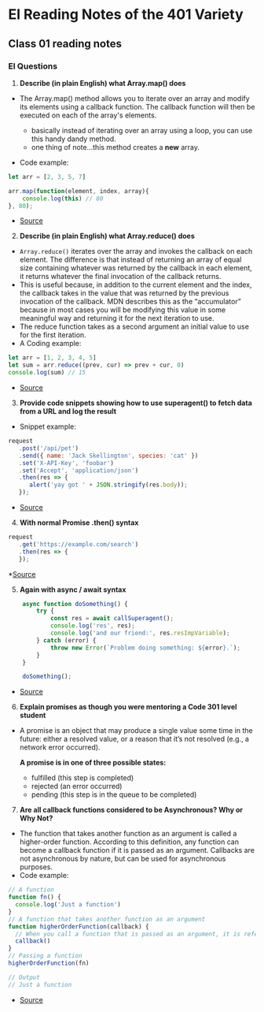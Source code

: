 # El Reading Notes of the 401 Variety

## Class 01 reading notes

### El Questions 

1. **Describe (in plain English) what Array.map() does**

* The Array.map() method allows you to iterate over an array and modify its elements using a callback function. The callback function will then be executed on each of the array's elements.
  * basically instead of iterating over an array using a loop, you can use this handy dandy method.
  * one thing of note...this method creates a **new** array.
  
* Code example:

```js
let arr = [2, 3, 5, 7]

arr.map(function(element, index, array){
	console.log(this) // 80
}, 80);
```

* [Source](https://www.freecodecamp.org/news/javascript-map-how-to-use-the-js-map-function-array-method/)

2. **Describe (in plain English) what Array.reduce() does**

* `Array.reduce()` iterates over the array and invokes the callback on each element. The difference is that instead of returning an array of equal size containing whatever was returned by the callback in each element, it returns whatever the final invocation of the callback returns.
* This is useful because, in addition to the current element and the index, the callback takes in the value that was returned by the previous invocation of the callback. MDN describes this as the “accumulator” because in most cases you will be modifying this value in some meaningful way and returning it for the next iteration to use.
* The reduce function takes as a second argument an initial value to use for the first iteration.
* A Coding example:

```js
let arr = [1, 2, 3, 4, 5]
let sum = arr.reduce((prev, cur) => prev + cur, 0)
console.log(sum) // 15
```

* [Source](https://javascript.plainenglish.io/what-is-array-reduce-4409d9706f27)

3. **Provide code snippets showing how to use superagent() to fetch data from a URL and log the result**

* Snippet example:

```js
request
   .post('/api/pet')
   .send({ name: 'Jack Skellington', species: 'cat' })
   .set('X-API-Key', 'foobar')
   .set('Accept', 'application/json')
   .then(res => {
      alert('yay got ' + JSON.stringify(res.body));
   });
  ```

* [Source](https://visionmedia.github.io/superagent/)

4. **With normal Promise .then() syntax**

```js
request
   .get('https://example.com/search')
   .then(res => {
   });
```
*[Source](https://visionmedia.github.io/superagent/)

5. **Again with async / await syntax**

```js
    async function doSomething() {
        try {
            const res = await callSuperagent();
            console.log('res', res);
            console.log('and our friend:', res.resImpVariable);
        } catch (error) {
            throw new Error(`Problem doing something: ${error}.`);
        }
    }

    doSomething();
```

* [Source](https://stackoverflow.com/questions/62187645/how-do-i-use-aysnc-await-in-this-superagent-call)

6. **Explain promises as though you were mentoring a Code 301 level student**

* A promise is an object that may produce a single value some time in the future: either a resolved value, or a reason that it’s not resolved (e.g., a network error occurred).

  **A promise is in one of three possible states:**
  * fulfilled (this step is completed)
  * rejected (an error occurred)
  * pending (this step  is in the queue to be completed)

7. **Are all callback functions considered to be Asynchronous? Why or Why Not?**

* The function that takes another function as an argument is called a higher-order function. According to this definition, any function can become a callback function if it is passed as an argument. Callbacks are not asynchronous by nature, but can be used for asynchronous purposes.
* Code example:

```js
// A function
function fn() {
  console.log('Just a function')
}
// A function that takes another function as an argument
function higherOrderFunction(callback) {
  // When you call a function that is passed as an argument, it is referred to as a callback
  callback()
}
// Passing a function
higherOrderFunction(fn)

// Output
// Just a function
```

* [Source](https://www.digitalocean.com/community/tutorials/understanding-the-event-loop-callbacks-promises-and-async-await-in-javascript)
